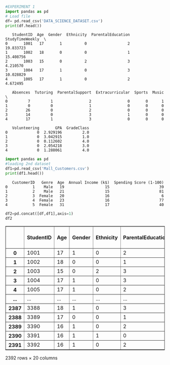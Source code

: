```python
#EXPERIMENT 1
import pandas as pd
# Load file
df= pd.read_csv('DATA_SCIENCE_DATASET.csv')
print(df.head())
```

       StudentID  Age  Gender  Ethnicity  ParentalEducation  StudyTimeWeekly  \
    0       1001   17       1          0                  2        19.833723   
    1       1002   18       0          0                  1        15.408756   
    2       1003   15       0          2                  3         4.210570   
    3       1004   17       1          0                  3        10.028829   
    4       1005   17       1          0                  2         4.672495   
    
       Absences  Tutoring  ParentalSupport  Extracurricular  Sports  Music  \
    0         7         1                2                0       0      1   
    1         0         0                1                0       0      0   
    2        26         0                2                0       0      0   
    3        14         0                3                1       0      0   
    4        17         1                3                0       0      0   
    
       Volunteering       GPA  GradeClass  
    0             0  2.929196         2.0  
    1             0  3.042915         1.0  
    2             0  0.112602         4.0  
    3             0  2.054218         3.0  
    4             0  1.288061         4.0  
    


```python
import pandas as pd
#loading 2nd dataset
df1=pd.read_csv('Mall_Customers.csv')
print(df1.head())
```

       CustomerID   Genre  Age  Annual Income (k$)  Spending Score (1-100)
    0           1    Male   19                  15                      39
    1           2    Male   21                  15                      81
    2           3  Female   20                  16                       6
    3           4  Female   23                  16                      77
    4           5  Female   31                  17                      40
    


```python
df2=pd.concat([df,df1],axis=1)
df2
```




<div>
<style scoped>
    .dataframe tbody tr th:only-of-type {
        vertical-align: middle;
    }

    .dataframe tbody tr th {
        vertical-align: top;
    }

    .dataframe thead th {
        text-align: right;
    }
</style>
<table border="1" class="dataframe">
  <thead>
    <tr style="text-align: right;">
      <th></th>
      <th>StudentID</th>
      <th>Age</th>
      <th>Gender</th>
      <th>Ethnicity</th>
      <th>ParentalEducation</th>
      <th>StudyTimeWeekly</th>
      <th>Absences</th>
      <th>Tutoring</th>
      <th>ParentalSupport</th>
      <th>Extracurricular</th>
      <th>Sports</th>
      <th>Music</th>
      <th>Volunteering</th>
      <th>GPA</th>
      <th>GradeClass</th>
      <th>CustomerID</th>
      <th>Genre</th>
      <th>Age</th>
      <th>Annual Income (k$)</th>
      <th>Spending Score (1-100)</th>
    </tr>
  </thead>
  <tbody>
    <tr>
      <th>0</th>
      <td>1001</td>
      <td>17</td>
      <td>1</td>
      <td>0</td>
      <td>2</td>
      <td>19.833723</td>
      <td>7</td>
      <td>1</td>
      <td>2</td>
      <td>0</td>
      <td>0</td>
      <td>1</td>
      <td>0</td>
      <td>2.929196</td>
      <td>2.0</td>
      <td>1.0</td>
      <td>Male</td>
      <td>19.0</td>
      <td>15.0</td>
      <td>39.0</td>
    </tr>
    <tr>
      <th>1</th>
      <td>1002</td>
      <td>18</td>
      <td>0</td>
      <td>0</td>
      <td>1</td>
      <td>15.408756</td>
      <td>0</td>
      <td>0</td>
      <td>1</td>
      <td>0</td>
      <td>0</td>
      <td>0</td>
      <td>0</td>
      <td>3.042915</td>
      <td>1.0</td>
      <td>2.0</td>
      <td>Male</td>
      <td>21.0</td>
      <td>15.0</td>
      <td>81.0</td>
    </tr>
    <tr>
      <th>2</th>
      <td>1003</td>
      <td>15</td>
      <td>0</td>
      <td>2</td>
      <td>3</td>
      <td>4.210570</td>
      <td>26</td>
      <td>0</td>
      <td>2</td>
      <td>0</td>
      <td>0</td>
      <td>0</td>
      <td>0</td>
      <td>0.112602</td>
      <td>4.0</td>
      <td>3.0</td>
      <td>Female</td>
      <td>20.0</td>
      <td>16.0</td>
      <td>6.0</td>
    </tr>
    <tr>
      <th>3</th>
      <td>1004</td>
      <td>17</td>
      <td>1</td>
      <td>0</td>
      <td>3</td>
      <td>10.028829</td>
      <td>14</td>
      <td>0</td>
      <td>3</td>
      <td>1</td>
      <td>0</td>
      <td>0</td>
      <td>0</td>
      <td>2.054218</td>
      <td>3.0</td>
      <td>4.0</td>
      <td>Female</td>
      <td>23.0</td>
      <td>16.0</td>
      <td>77.0</td>
    </tr>
    <tr>
      <th>4</th>
      <td>1005</td>
      <td>17</td>
      <td>1</td>
      <td>0</td>
      <td>2</td>
      <td>4.672495</td>
      <td>17</td>
      <td>1</td>
      <td>3</td>
      <td>0</td>
      <td>0</td>
      <td>0</td>
      <td>0</td>
      <td>1.288061</td>
      <td>4.0</td>
      <td>5.0</td>
      <td>Female</td>
      <td>31.0</td>
      <td>17.0</td>
      <td>40.0</td>
    </tr>
    <tr>
      <th>...</th>
      <td>...</td>
      <td>...</td>
      <td>...</td>
      <td>...</td>
      <td>...</td>
      <td>...</td>
      <td>...</td>
      <td>...</td>
      <td>...</td>
      <td>...</td>
      <td>...</td>
      <td>...</td>
      <td>...</td>
      <td>...</td>
      <td>...</td>
      <td>...</td>
      <td>...</td>
      <td>...</td>
      <td>...</td>
      <td>...</td>
    </tr>
    <tr>
      <th>2387</th>
      <td>3388</td>
      <td>18</td>
      <td>1</td>
      <td>0</td>
      <td>3</td>
      <td>10.680555</td>
      <td>2</td>
      <td>0</td>
      <td>4</td>
      <td>1</td>
      <td>0</td>
      <td>0</td>
      <td>0</td>
      <td>3.455509</td>
      <td>0.0</td>
      <td>NaN</td>
      <td>NaN</td>
      <td>NaN</td>
      <td>NaN</td>
      <td>NaN</td>
    </tr>
    <tr>
      <th>2388</th>
      <td>3389</td>
      <td>17</td>
      <td>0</td>
      <td>0</td>
      <td>1</td>
      <td>7.583217</td>
      <td>4</td>
      <td>1</td>
      <td>4</td>
      <td>0</td>
      <td>1</td>
      <td>0</td>
      <td>0</td>
      <td>3.279150</td>
      <td>4.0</td>
      <td>NaN</td>
      <td>NaN</td>
      <td>NaN</td>
      <td>NaN</td>
      <td>NaN</td>
    </tr>
    <tr>
      <th>2389</th>
      <td>3390</td>
      <td>16</td>
      <td>1</td>
      <td>0</td>
      <td>2</td>
      <td>6.805500</td>
      <td>20</td>
      <td>0</td>
      <td>2</td>
      <td>0</td>
      <td>0</td>
      <td>0</td>
      <td>1</td>
      <td>1.142333</td>
      <td>2.0</td>
      <td>NaN</td>
      <td>NaN</td>
      <td>NaN</td>
      <td>NaN</td>
      <td>NaN</td>
    </tr>
    <tr>
      <th>2390</th>
      <td>3391</td>
      <td>16</td>
      <td>1</td>
      <td>1</td>
      <td>0</td>
      <td>12.416653</td>
      <td>17</td>
      <td>0</td>
      <td>2</td>
      <td>0</td>
      <td>1</td>
      <td>1</td>
      <td>0</td>
      <td>1.803297</td>
      <td>1.0</td>
      <td>NaN</td>
      <td>NaN</td>
      <td>NaN</td>
      <td>NaN</td>
      <td>NaN</td>
    </tr>
    <tr>
      <th>2391</th>
      <td>3392</td>
      <td>16</td>
      <td>1</td>
      <td>0</td>
      <td>2</td>
      <td>17.819907</td>
      <td>13</td>
      <td>0</td>
      <td>2</td>
      <td>0</td>
      <td>0</td>
      <td>0</td>
      <td>1</td>
      <td>2.140014</td>
      <td>1.0</td>
      <td>NaN</td>
      <td>NaN</td>
      <td>NaN</td>
      <td>NaN</td>
      <td>NaN</td>
    </tr>
  </tbody>
</table>
<p>2392 rows × 20 columns</p>
</div>




```python

```


```python

```
